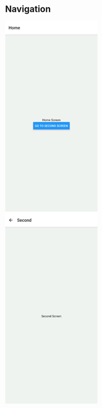 # Navigation

<img src="vko3/assets/1.png" alt="example one" width="300" height="auto">
<img src="vko3/assets/2.png" alt="example two" width="300" height="auto">